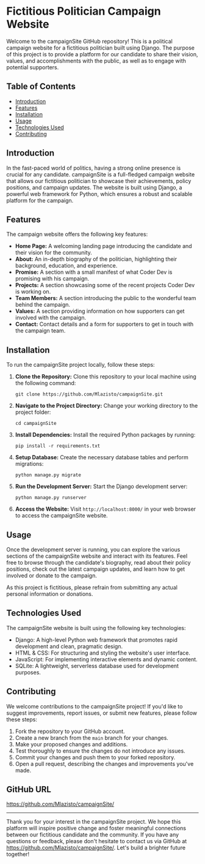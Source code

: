 # Fictitious Politician Campaign Website

Welcome to the campaignSite GitHub repository! This is a political campaign website for a fictitious politician built using Django. The purpose of this project is to provide a platform for our candidate to share their vision, values, and accomplishments with the public, as well as to engage with potential supporters.

## Table of Contents

- [Introduction](#introduction)
- [Features](#features)
- [Installation](#installation)
- [Usage](#usage)
- [Technologies Used](#technologies-used)
- [Contributing](#contributing)

## Introduction

In the fast-paced world of politics, having a strong online presence is crucial for any candidate. campaignSite is a full-fledged campaign website that allows our fictitious politician to showcase their achievements, policy positions, and campaign updates. The website is built using Django, a powerful web framework for Python, which ensures a robust and scalable platform for the campaign.

## Features

The campaign website offers the following key features:

- **Home Page:** A welcoming landing page introducing the candidate and their vision for the community.
- **About:** An in-depth biography of the politician, highlighting their background, education, and experience.
- **Promise:** A section with a small manifest of what Coder Dev is promising with his campaign.
- **Projects:** A section showcasing some of the recent projects Coder Dev is working on.
- **Team Members:** A section introducing the public to the wonderful team behind the campaign.
- **Values:** A section providing information on how supporters can get involved with the campaign.
- **Contact:** Contact details and a form for supporters to get in touch with the campaign team.

## Installation

To run the campaignSite project locally, follow these steps:

1. **Clone the Repository:** Clone this repository to your local machine using the following command:

   ```
   git clone https://github.com/Mlazisto/campaignSite.git
   ```

2. **Navigate to the Project Directory:** Change your working directory to the project folder:

   ```
   cd campaignSite
   ```

3. **Install Dependencies:** Install the required Python packages by running:

   ```
   pip install -r requirements.txt
   ```

4. **Setup Database:** Create the necessary database tables and perform migrations:

   ```
   python manage.py migrate
   ```

5. **Run the Development Server:** Start the Django development server:

   ```
   python manage.py runserver
   ```

6. **Access the Website:** Visit `http://localhost:8000/` in your web browser to access the campaignSite website.

## Usage

Once the development server is running, you can explore the various sections of the campaignSite website and interact with its features. Feel free to browse through the candidate's biography, read about their policy positions, check out the latest campaign updates, and learn how to get involved or donate to the campaign.

As this project is fictitious, please refrain from submitting any actual personal information or donations.

## Technologies Used

The campaignSite website is built using the following key technologies:

- Django: A high-level Python web framework that promotes rapid development and clean, pragmatic design.
- HTML & CSS: For structuring and styling the website's user interface.
- JavaScript: For implementing interactive elements and dynamic content.
- SQLite: A lightweight, serverless database used for development purposes.

## Contributing

We welcome contributions to the campaignSite project! If you'd like to suggest improvements, report issues, or submit new features, please follow these steps:

1. Fork the repository to your GitHub account.
2. Create a new branch from the `main` branch for your changes.
3. Make your proposed changes and additions.
4. Test thoroughly to ensure the changes do not introduce any issues.
5. Commit your changes and push them to your forked repository.
6. Open a pull request, describing the changes and improvements you've made.

## GitHub URL

https://github.com/Mlazisto/campaignSite/

---

Thank you for your interest in the campaignSite project. We hope this platform will inspire positive change and foster meaningful connections between our fictitious candidate and the community. If you have any questions or feedback, please don't hesitate to contact us via GitHub at https://github.com/Mlazisto/campaignSite/. Let's build a brighter future together!
